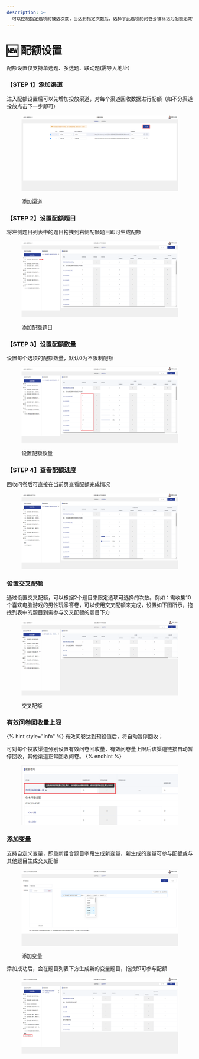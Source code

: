 ```yaml
---
description: >-
  可以控制指定选项的被选次数，当达到指定次数后，选择了此选项的问卷会被标记为配额无效答卷。例如，一份问卷需要收集的答卷是男，女各500份，就可以通过设置配额来控制
---
```


# 🆕 配额设置

配额设置仅支持单选题、多选题、联动题(需导入地址）

### 【STEP 1】添加渠道

进入配额设置后可以先增加投放渠道，对每个渠道回收数据进行配额（如不分渠道投放点击下一步即可）

<figure><img src="../../.gitbook/assets/image (825).png" alt=""><figcaption><p>添加渠道</p></figcaption></figure>

### 【STEP 2】设置配额题目

将左侧题目列表中的题目拖拽到右侧配额题目即可生成配额

<figure><img src="../../.gitbook/assets/image (828).png" alt=""><figcaption><p>添加配额题目</p></figcaption></figure>

### 【STEP 3】设置配额数量

设置每个选项的配额数量，默认0为不限制配额

<figure><img src="../../.gitbook/assets/image (829).png" alt=""><figcaption><p>设置配额数量</p></figcaption></figure>

### 【STEP 4】查看配额进度

回收问卷后可直接在当前页查看配额完成情况

<figure><img src="../../.gitbook/assets/image (830).png" alt=""><figcaption></figcaption></figure>

### 设置交叉配额

通过设置交叉配额，可以根据2个题目来限定选项可选择的次数。例如：需收集10个喜欢电脑游戏的男性玩家答卷，可以使用交叉配额来完成，设置如下图所示，拖拽列表中的题目到需参与交叉配额的题目下方

<figure><img src="../../.gitbook/assets/交叉配额1.gif" alt=""><figcaption><p>交叉配额</p></figcaption></figure>

### 有效问卷回收量上限

{% hint style="info" %}
有效问卷达到预设值后，将自动暂停回收；

可对每个投放渠道分别设置有效问卷回收量，有效问卷量上限后该渠道链接自动暂停回收，其他渠道正常回收问卷。
{% endhint %}

<figure><img src="../../.gitbook/assets/image (23) (1).png" alt=""><figcaption></figcaption></figure>

### 添加变量

支持自定义变量，即重新组合题目字段生成新变量，新生成的变量可参与配额或与其他题目生成交叉配额

<figure><img src="../../.gitbook/assets/image (832).png" alt=""><figcaption><p>添加变量</p></figcaption></figure>

添加成功后，会在题目列表下方生成新的变量题目，拖拽即可参与配额

<figure><img src="../../.gitbook/assets/image (833).png" alt=""><figcaption></figcaption></figure>
